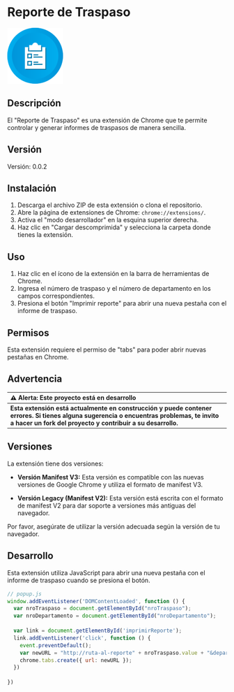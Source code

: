 # Reporte de Traspaso

![Icono](https://raw.githubusercontent.com/LucasAMoralesRomero/reporte-de-traspasos/main/reporte%20de%20traspaso/report.png)

## Descripción
El "Reporte de Traspaso" es una extensión de Chrome que te permite controlar y generar informes de traspasos de manera sencilla.

## Versión
Versión: 0.0.2

## Instalación
1. Descarga el archivo ZIP de esta extensión o clona el repositorio.
2. Abre la página de extensiones de Chrome: `chrome://extensions/`.
3. Activa el "modo desarrollador" en la esquina superior derecha.
4. Haz clic en "Cargar descomprimida" y selecciona la carpeta donde tienes la extensión.

## Uso
1. Haz clic en el ícono de la extensión en la barra de herramientas de Chrome.
2. Ingresa el número de traspaso y el número de departamento en los campos correspondientes.
3. Presiona el botón "Imprimir reporte" para abrir una nueva pestaña con el informe de traspaso.

## Permisos
Esta extensión requiere el permiso de "tabs" para poder abrir nuevas pestañas en Chrome.

## Advertencia
| :warning: Alerta: Este proyecto está en desarrollo          |
|:---------------------------|
| **Esta extensión está actualmente en construcción y puede contener errores. Si tienes alguna sugerencia o encuentras problemas, te invito a hacer un fork del proyecto y contribuir a su desarrollo.**

## Versiones
La extensión tiene dos versiones:

- **Versión Manifest V3:** Esta versión es compatible con las nuevas versiones de Google Chrome y utiliza el formato de manifest V3.

- **Versión Legacy (Manifest V2):** Esta versión está escrita con el formato de manifest V2 para dar soporte a versiones más antiguas del navegador.

Por favor, asegúrate de utilizar la versión adecuada según la versión de tu navegador.

## Desarrollo
Esta extensión utiliza JavaScript para abrir una nueva pestaña con el informe de traspaso cuando se presiona el botón.

```javascript
// popup.js
window.addEventListener('DOMContentLoaded', function () {
  var nroTraspaso = document.getElementById("nroTraspaso");
  var nroDepartamento = document.getElementById("nroDepartamento");

  var link = document.getElementById('imprimirReporte');
  link.addEventListener('click', function () {
    event.preventDefault();
    var newURL = "http://ruta-al-reporte" + nroTraspaso.value + "&departamento=" + nroDepartamento.value;
    chrome.tabs.create({ url: newURL });
  })

})


